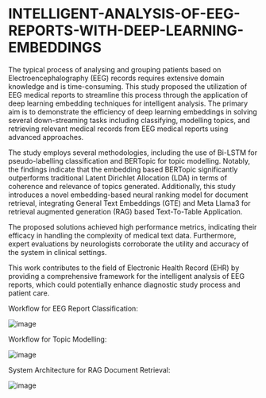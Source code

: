 # INTELLIGENT-ANALYSIS-OF-EEG-REPORTS-WITH-DEEP-LEARNING-EMBEDDINGS

The typical process of analysing and grouping patients based on Electroencephalography (EEG) records requires extensive domain knowledge and is time-consuming. This study proposed the utilization of EEG medical reports to streamline this process through the application of deep learning embedding techniques for intelligent analysis. The primary aim is to demonstrate the efficiency of deep learning embeddings in solving several down-streaming tasks including classifying, modelling topics, and retrieving relevant medical records from EEG medical reports using advanced approaches.

The study employs several methodologies, including the use of Bi-LSTM for pseudo-labelling classification and BERTopic for topic modelling. Notably, the findings indicate that the embedding based BERTopic significantly outperforms traditional Latent Dirichlet Allocation (LDA) in terms of coherence and relevance of topics generated. Additionally, this study introduces a novel embedding-based neural ranking model for document retrieval, integrating General Text Embeddings (GTE) and Meta Llama3 for retrieval augmented generation (RAG) based Text-To-Table Application.

The proposed solutions achieved high performance metrics, indicating their efficacy in handling the complexity of medical text data. Furthermore, expert evaluations by neurologists corroborate the utility and accuracy of the system in clinical settings.

This work contributes to the field of Electronic Health Record (EHR) by providing a comprehensive framework for the intelligent analysis of EEG reports, which could potentially enhance diagnostic study process and patient care. <br>

Workflow for EEG Report Classification:

![image](https://github.com/user-attachments/assets/677aab2e-9561-4bda-b9d4-6ae3b6ad7601)

Workflow for Topic Modelling:

![image](https://github.com/user-attachments/assets/df8a70ff-b316-4084-bbca-87a28940c993)

System Architecture for RAG Document Retrieval:

![image](https://github.com/user-attachments/assets/baab7ee2-cd24-49a1-bb5c-36eee1c6baff)

